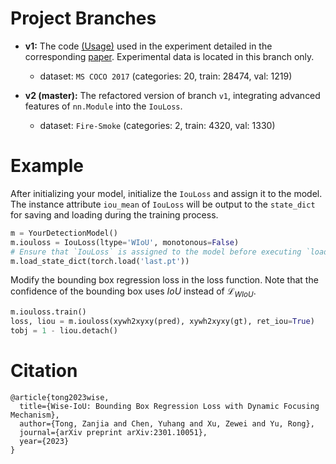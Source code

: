 # Project Branches

- **v1:**
  The code [(Usage)](https://blog.csdn.net/qq_55745968/article/details/128888122) used in the experiment detailed in the corresponding [paper](https://arxiv.org/abs/2301.10051).
  Experimental data is located in this branch only.
  - dataset: `MS COCO 2017` (categories: 20, train: 28474, val: 1219)
    
- **v2 (master):**
  The refactored version of branch `v1`, integrating advanced features of `nn.Module` into the `IouLoss`.
  - dataset: `Fire-Smoke` (categories: 2, train: 4320, val: 1330)

# Example

After initializing your model, initialize the `IouLoss` and assign it to the model. The instance attribute `iou_mean` of `IouLoss` will be output to the `state_dict` for saving and loading during the training process.
```python
m = YourDetectionModel()
m.iouloss = IouLoss(ltype='WIoU', monotonous=False)
# Ensure that `IouLoss` is assigned to the model before executing `load_state_dict`
m.load_state_dict(torch.load('last.pt'))
```

Modify the bounding box regression loss in the loss function. Note that the confidence of the bounding box uses $IoU$ instead of $\mathcal{L}_{WIoU}$.
```python
m.iouloss.train()
loss, liou = m.iouloss(xywh2xyxy(pred), xywh2xyxy(gt), ret_iou=True)
tobj = 1 - liou.detach()
```

# Citation
```
@article{tong2023wise,
  title={Wise-IoU: Bounding Box Regression Loss with Dynamic Focusing Mechanism},
  author={Tong, Zanjia and Chen, Yuhang and Xu, Zewei and Yu, Rong},
  journal={arXiv preprint arXiv:2301.10051},
  year={2023}
}
```
